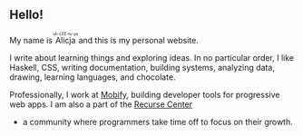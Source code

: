 ## Hello!

My name is
<ruby>Alicja <rp>(</rp><rt>uh-LEE-ts-ya</rt><rp>)</rp></ruby> and this is my
personal website.

I write about learning things and exploring ideas. In no particular order, I
like Haskell, CSS, writing documentation, building systems, analyzing data,
drawing, learning languages, and chocolate.

Professionally, I work at
<a href="https://www.mobify.com/">Mobify</a>, building developer tools for
progressive web apps. I am also a part of the
<a href="https://www.recurse.com/scout/click?t=f02b0374c676201ec7719debf8701438">Recurse Center</a>
- a community where programmers take time off to focus on their growth.
